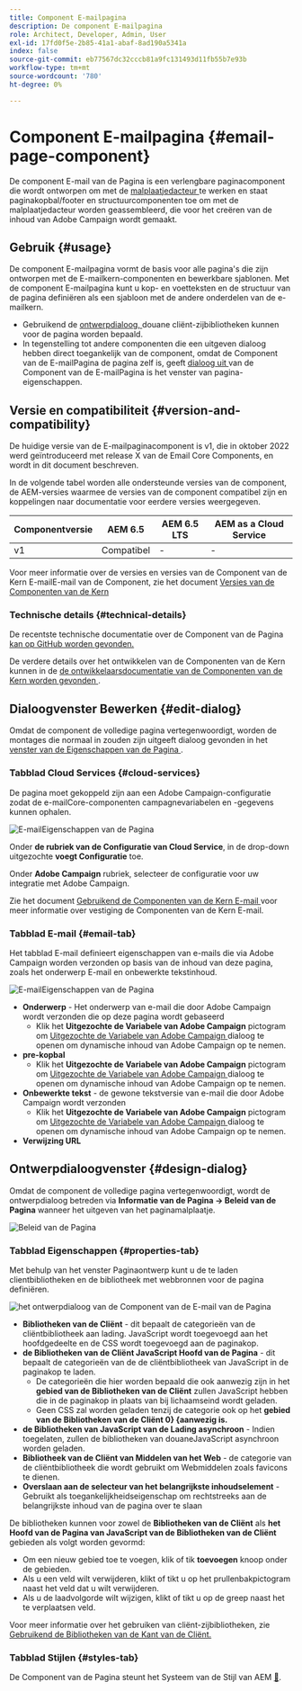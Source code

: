 ```yaml
---
title: Component E-mailpagina
description: De component E-mailpagina
role: Architect, Developer, Admin, User
exl-id: 17fd0f5e-2b85-41a1-abaf-8ad190a5341a
index: false
source-git-commit: eb77567dc32cccb81a9fc131493d11fb55b7e93b
workflow-type: tm+mt
source-wordcount: '780'
ht-degree: 0%

---
```



# Component E-mailpagina {#email-page-component}

De component E-mail van de Pagina is een verlengbare paginacomponent die wordt ontworpen om met de [ malplaatjedacteur ](https://experienceleague.adobe.com/docs/experience-manager-cloud-service/sites/authoring/features/templates.html) te werken en staat paginakopbal/footer en structuurcomponenten toe om met de malplaatjedacteur worden geassembleerd, die voor het creëren van de inhoud van Adobe Campaign wordt gemaakt.

## Gebruik {#usage}

De component E-mailpagina vormt de basis voor alle pagina&#39;s die zijn ontworpen met de E-mailkern-componenten en bewerkbare sjablonen. Met de component E-mailpagina kunt u kop- en voetteksten en de structuur van de pagina definiëren als een sjabloon met de andere onderdelen van de e-mailkern.

* Gebruikend de [ ontwerpdialoog, ](#design-dialog) douane cliënt-zijbibliotheken kunnen voor de pagina worden bepaald.
* In tegenstelling tot andere componenten die een uitgeven dialoog hebben direct toegankelijk van de component, omdat de Component van de E-mailPagina de pagina zelf is, geeft [ dialoog uit ](#edit-dialog) van de Component van de E-mailPagina is het venster van pagina-eigenschappen.

## Versie en compatibiliteit {#version-and-compatibility}

De huidige versie van de E-mailpaginacomponent is v1, die in oktober 2022 werd geïntroduceerd met release X van de Email Core Components, en wordt in dit document beschreven.

In de volgende tabel worden alle ondersteunde versies van de component, de AEM-versies waarmee de versies van de component compatibel zijn en koppelingen naar documentatie voor eerdere versies weergegeven.

| Componentversie | AEM 6.5 | AEM 6.5 LTS | AEM as a Cloud Service |
|---|---|---|---|
| v1 | Compatibel | - | - |

Voor meer informatie over de versies en versies van de Component van de Kern E-mailE-mail van de Component, zie het document [ Versies van de Componenten van de Kern ](/help/email/versions.md)

### Technische details {#technical-details}

De recentste technische documentatie over de Component van de Pagina [ kan op GitHub worden gevonden.](https://adobe.com/go/aem_cmp_tech_email_page_v1)

De verdere details over het ontwikkelen van de Componenten van de Kern kunnen in de [ de ontwikkelaarsdocumentatie van de Componenten van de Kern worden gevonden ](/help/developing/overview.md).

## Dialoogvenster Bewerken {#edit-dialog}

Omdat de component de volledige pagina vertegenwoordigt, worden de montages die normaal in zouden zijn uitgeeft dialoog gevonden in het [ venster van de Eigenschappen van de Pagina ](https://experienceleague.adobe.com/docs/experience-manager-cloud-service/sites/authoring/fundamentals/page-properties.html).

### Tabblad Cloud Services {#cloud-services}

De pagina moet gekoppeld zijn aan een Adobe Campaign-configuratie zodat de e-mailCore-componenten campagnevariabelen en -gegevens kunnen ophalen.

![ E-mailEigenschappen van de Pagina ](/help/email/assets/email-page-properties.png)

Onder **de rubriek van de Configuratie van Cloud Service**, in de drop-down uitgezochte **voegt Configuratie** toe.

Onder **Adobe Campaign** rubriek, selecteer de configuratie voor uw integratie met Adobe Campaign.

Zie het document [ Gebruikend de Componenten van de Kern E-mail ](/help/email/using.md) voor meer informatie over vestiging de Componenten van de Kern E-mail.

### Tabblad E-mail {#email-tab}

Het tabblad E-mail definieert eigenschappen van e-mails die via Adobe Campaign worden verzonden op basis van de inhoud van deze pagina, zoals het onderwerp E-mail en onbewerkte tekstinhoud.

![ E-mailEigenschappen van de Pagina ](/help/email/assets/email-page-properties-email.png)

* **Onderwerp** - Het onderwerp van e-mail die door Adobe Campaign wordt verzonden die op deze pagina wordt gebaseerd
   * Klik het **Uitgezochte de Variabele van Adobe Campaign** pictogram om [ Uitgezochte de Variabele van Adobe Campaign ](/help/email/campaign-variables.md) dialoog te openen om dynamische inhoud van Adobe Campaign op te nemen.
* **pre-kopbal**
   * Klik het **Uitgezochte de Variabele van Adobe Campaign** pictogram om [ Uitgezochte de Variabele van Adobe Campaign ](/help/email/campaign-variables.md) dialoog te openen om dynamische inhoud van Adobe Campaign op te nemen.
* **Onbewerkte tekst** - de gewone tekstversie van e-mail die door Adobe Campaign wordt verzonden
   * Klik het **Uitgezochte de Variabele van Adobe Campaign** pictogram om [ Uitgezochte de Variabele van Adobe Campaign ](/help/email/campaign-variables.md) dialoog te openen om dynamische inhoud van Adobe Campaign op te nemen.
* **Verwijzing URL**

## Ontwerpdialoogvenster {#design-dialog}

Omdat de component de volledige pagina vertegenwoordigt, wordt de ontwerpdialoog betreden via **Informatie van de Pagina -> Beleid van de Pagina** wanneer het uitgeven van het paginamalplaatje.

![ Beleid van de Pagina ](/help/assets/page-policy.png)

### Tabblad Eigenschappen {#properties-tab}

Met behulp van het venster Paginaontwerp kunt u de te laden clientbibliotheken en de bibliotheek met webbronnen voor de pagina definiëren.

![ het ontwerpdialoog van de Component van de E-mail van de Pagina ](/help/email/assets/email-page-design.png)

* **Bibliotheken van de Cliënt** - dit bepaalt de categorieën van de cliëntbibliotheek aan lading. JavaScript wordt toegevoegd aan het hoofdgedeelte en de CSS wordt toegevoegd aan de paginakop.
* **de Bibliotheken van de Cliënt JavaScript Hoofd van de Pagina** - dit bepaalt de categorieën van de de cliëntbibliotheek van JavaScript in de paginakop te laden.
   * De categorieën die hier worden bepaald die ook aanwezig zijn in het **gebied van de Bibliotheken van de Cliënt** zullen JavaScript hebben die in de paginakop in plaats van bij lichaamseind wordt geladen.
   * Geen CSS zal worden geladen tenzij de categorie ook op het **gebied van de Bibliotheken van de Cliënt 0&rbrace; &lbrace;aanwezig is.**
* **de Bibliotheken van JavaScript van de Lading asynchroon** - Indien toegelaten, zullen de bibliotheken van douaneJavaScript asynchroon worden geladen.
* **Bibliotheek van de Cliënt van Middelen van het Web** - de categorie van de cliëntbibliotheek die wordt gebruikt om Webmiddelen zoals favicons te dienen.
* **Overslaan aan de selecteur van het belangrijkste inhoudselement** - Gebruikt als toegankelijkheidseigenschap om rechtstreeks aan de belangrijkste inhoud van de pagina over te slaan

De bibliotheken kunnen voor zowel de **Bibliotheken van de Cliënt** als **het Hoofd van de Pagina van JavaScript van de Bibliotheken van de Cliënt** gebieden als volgt worden gevormd:

* Om een nieuw gebied toe te voegen, klik of tik **toevoegen** knoop onder de gebieden.
* Als u een veld wilt verwijderen, klikt of tikt u op het prullenbakpictogram naast het veld dat u wilt verwijderen.
* Als u de laadvolgorde wilt wijzigen, klikt of tikt u op de greep naast het te verplaatsen veld.

Voor meer informatie over het gebruiken van cliënt-zijbibliotheken, zie [ Gebruikend de Bibliotheken van de Kant van de Cliënt.](https://helpx.adobe.com/experience-manager/6-5/sites/developing/using/clientlibs.html)

### Tabblad Stijlen {#styles-tab}

De Component van de Pagina steunt het Systeem van de Stijl van AEM [&#128279;](/help/get-started/authoring.md#component-styling).
